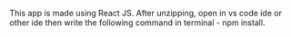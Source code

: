 This app is made using React JS.
After unzipping, open in vs code ide or other ide then write the following command in terminal - npm install.
